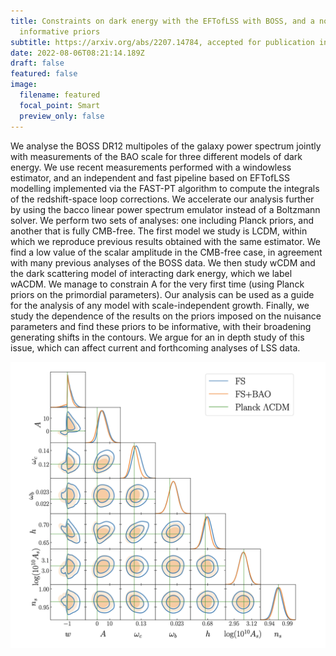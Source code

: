 ```yaml
---
title: Constraints on dark energy with the EFTofLSS with BOSS, and a note on
  informative priors
subtitle: https://arxiv.org/abs/2207.14784, accepted for publication in JCAP
date: 2022-08-06T08:21:14.189Z
draft: false
featured: false
image:
  filename: featured
  focal_point: Smart
  preview_only: false
---
```

We analyse the BOSS DR12 multipoles of the galaxy power spectrum jointly with measurements of the BAO scale for three different models of dark energy. We use recent measurements performed with a windowless estimator, and an independent and fast pipeline based on EFTofLSS modelling implemented via the FAST-PT algorithm to compute the integrals of the redshift-space loop corrections. We accelerate our analysis further by using the bacco linear power spectrum emulator instead of a Boltzmann solver. We perform two sets of analyses: one including Planck priors, and another that is fully CMB-free. The first model we study is LCDM, within which we reproduce previous results obtained with the same estimator. We find a low value of the scalar amplitude in the CMB-free case, in agreement with many previous analyses of the BOSS data. We then study wCDM and the dark scattering model of interacting dark energy, which we label wACDM. We manage to constrain A for the very first time (using Planck priors on the primordial parameters). Our analysis can be used as a guide for the analysis of any model with scale-independent growth. Finally, we study the dependence of the results on the priors imposed on the nuisance parameters and find these priors to be informative, with their broadening generating shifts in the contours. We argue for an in depth study of this issue, which can affect current and forthcoming analyses of LSS data.



![](screenshot-2022-08-06-at-09.26.30.png)